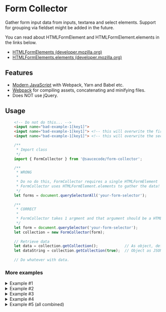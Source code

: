 # Form Collector
Gather form input data from inputs, textarea and select elements.
Support for grouping via fieldset might be added in the future.

You can read about HTMLFormElement and HTMLFormElement.elements in the links below.

* [HTMLFormElements (developer.mozilla.org)](https://developer.mozilla.org/en-US/docs/Web/API/HTMLFormElement)
* [HTMLFormElements.elements (developer.mozilla.org)](https://developer.mozilla.org/en-US/docs/Web/API/HTMLFormElement/elements)


## Features

* [Modern JavaScript](https://github.com/JeffreyWay/laravel-mix/tree/master/docs) with Webpack, Yarn and Babel etc.
* [Webpack](https://webpack.github.io/) for compiling assets, concatenating and minifying files.
* Does NOT use jQuery.

## Usage

```html
    <!-- Do not do this... -->
    <input name="bad-example-1[key1]">
    <input name="bad-example-1[key1]"> <!-- this will overwrite the first -->
    <input name="bad-example-1[key1]"> <!-- this will overwrite the second -->
```

```javascript
    /**
     * Import class 
     */
    import { FormCollector } from '@saucecode/form-collector';

    /**
     * WRONG 
     * 
     * Do no do this, FormCollector requires a single HTMLFormElement
     * FormCollector uses HTMLFormElement.elements to gather the data!
     */
    let forms = document.querySelectorAll('your-form-selector');
    
    /**
     * CORRECT
     * 
     * FormCollector takes 1 argment and that argument should be a HTMLFormElement.
     */
    let form = document.querySelector('your-form-selector');
    let collection = new FormCollector(form);
    
    // Retrieve data
    let data = collection.getCollection();            // As object, default.
    let dataString = collection.getCollection(true);  // Object as JSON string
    
    // Do whatever with data.
```

### More examples

<details><summary>Example #1</summary>
<p>

```html
<form id="example-1">
    <input name="example-1[]" value="value1">
    <input name="example-1[]" value="value2">
    <input name="example-1[]" value="value3">
    <input name="example-1[]" value="value4">
</form>
```

```javascript
    let form = document.querySelector('#example-1');
    let collection = new FormCollector(form);
    
    console.log(collection);
    
    // Should print
    // 
    // {
    //     "example-1": [
    //         "value1", 
    //         "value2", 
    //         "value3", 
    //         "value4"
    //     ]
    // }
```

</p>
</details>


<details><summary>Example #2</summary>
<p>

```html
<form id="example-2">
    <input name="example-1" value="value1">
    <input name="example-2" value="value2">
    <input name="example-3" value="value3">
    <input name="example-4" value="value4">
</form>
```

```javascript
    let form = document.querySelector('#example-2');
    let collection = new FormCollector(form);
    
    console.log(collection);
    
    // Should print
    // 
    // {
    //     "example-1": "value1",
    //     "example-2": "value2",
    //     "example-3": "value3",
    //     "example-4": "value4",
    // }
```

</p>
</details>


<details><summary>Example #3</summary>
<p>

```html
<form id="example-3">
    <input name="example-3[key1]" value="value1">
    <input name="example-3[key2]" value="value2">
    <input name="example-3[key3]" value="value3">
    <input name="example-3[key4]" value="value4">
</form>
```

```javascript
    let form = document.querySelector('#example-3');
    let collection = new FormCollector(form);
    
    console.log(collection);
    
    // Should print
    // 
    // {
    //     "example-3": {
    //         key1: "value1", 
    //         key2: "value2", 
    //         key3: "value3", 
    //         key4: "value4"
    //     }
    // }
```

</p>
</details>


<details><summary>Example #4</summary>
<p>

```html
<form id="example-4">
    <input name="example-4[key1][]" value="value1">
    <input name="example-4[key1][]" value="value2">
    <input name="example-4[key2][]" value="value3">
    <input name="example-4[key2][]" value="value4">
</form>
```

```javascript
    let form = document.querySelector('#example-4');
    let collection = new FormCollector(form);
    
    console.log(collection);
    
    // Should print
    // 
    // {
    //     "example-4": {
    //         key1: [
    //             "value1",
    //             "value2"
    //         ],
    //         key2: [
    //             "value3",
    //             "value4"
    //         ]
    //     }
    // }
```

</p>
</details>


<details><summary>Example #5 (all combined)</summary>
<p>

```html
<form id="example-5">
    <div>
        <input name="example-1" value="value1">
        <input name="example-2" value="value2">
        <input name="example-3" value="value3">
        <input name="example-4" value="value4">
    </div>
    
    <div>
        <input name="example-5[]" value="value1">
        <input name="example-5[]" value="value2">
        <input name="example-5[]" value="value3">
        <input name="example-5[]" value="value4">
    </div>

    <div>
        <input name="example-6[key1]" value="value1">
        <input name="example-6[key2]" value="value2">
        <input name="example-6[key3]" value="value3">
        <input name="example-6[key4]" value="value4">
    </div>
    
    <div>
        <input name="example-7[key1][]" value="value1">
        <input name="example-7[key1][]" value="value2">
        <input name="example-7[key2][]" value="value3">
        <input name="example-7[key2][]" value="value4">
    </div>
</form>
```

```javascript
    let form = document.querySelector('#example-5');
    let collection = new FormCollector(form);
    
    console.log(collection);
    
    // Should print
    // 
    // {
    //     "example-1": "value1",
    //     "example-2": "value2",
    //     "example-3": "value3",
    //     "example-4": "value4",
    //     "example-5": [
    //         "value1", 
    //         "value2", 
    //         "value3", 
    //         "value4"
    //     ]
    //     "example-6": {
    //         key1: "value1", 
    //         key2: "value2", 
    //         key3: "value3", 
    //         key4: "value4"
    //     }
    //     "example-7": {
    //         key1: [
    //             "value1",
    //             "value2"
    //         ],
    //         key2: [
    //             "value3",
    //             "value4"
    //         ]
    //     }
    // }
```

</p>
</details>
